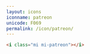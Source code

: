```yaml
---
layout: icons
iconname: patreon
unicode: F069
permalink: /icon/patreon/
---
```


``` html
<i class="mi mi-patreon"></i>
```
